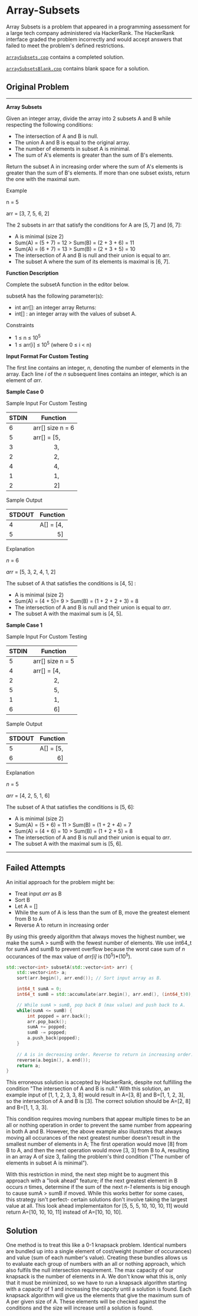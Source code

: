 # Array-Subsets

Array Subsets is a problem that appeared in a programming assessment for a large tech company administered via HackerRank. The HackerRank interface graded the problem incorrectly and would accept answers that failed to meet the problem's defined restrictions.

[`arraySubsets.cpp`](/arraySubsets.cpp) contains a completed solution.

[`arraySubsetsBlank.cpp`](/arraySubsetsBlank.cpp) contains blank space for a solution.

## Original Problem
___
**Array Subsets**

Given an integer array, divide the array into 2 subsets A and B while respecting the following conditions:
* The intersection of A and B is null.
* The union A and B is equal to the original array.
* The number of elements in subset A is minimal.
* The sum of A's elements is greater than the sum of B's elements.
 
Return the subset A in increasing order where the sum of A's elements is greater than the sum of B's elements. If more than one subset exists, return the one with the maximal sum.
 
Example

n = 5

arr = [3, 7, 5, 6, 2]
 
The 2 subsets in arr that satisfy the conditions for A are [5, 7] and [6, 7]:
* A is minimal (size 2)
* Sum(A) = (5 + 7) = 12 > Sum(B) = (2 + 3 + 6) = 11
* Sum(A) = (6 + 7) = 13 > Sum(B) = (2 + 3 + 5) = 10
* The intersection of A and B is null and their union is equal to arr.
* The subset A where the sum of its elements is maximal is [6, 7].
 
**Function Description**

Complete the subsetA function in the editor below.
 
subsetA has the following parameter(s):
* int arr[]: an integer array
Returns:
* int[] : an integer array with the values of subset A.
 
Constraints
* 1 ≤ n ≤ 10<sup>5</sup> 
* 1 ≤ arr[i] ≤ 10<sup>5</sup> (where 0 ≤ i < n)

**Input Format For Custom Testing**

The first line contains an integer, _n_, denoting the number of elements in the array.
Each line _i_ of the _n_ subsequent lines contains an integer, which is an element of _arr_.

**Sample Case 0**

Sample Input For Custom Testing

| STDIN | Function |
|-------|----------|
|6|arr[] size n = 6|
|5|arr[] = [5,|
|3|&nbsp;&nbsp;&nbsp;&nbsp;&nbsp;&nbsp;&nbsp;&nbsp;&nbsp;&nbsp;&nbsp;&nbsp;&nbsp;3,|
|2|&nbsp;&nbsp;&nbsp;&nbsp;&nbsp;&nbsp;&nbsp;&nbsp;&nbsp;&nbsp;&nbsp;&nbsp;&nbsp;2,|
|4|&nbsp;&nbsp;&nbsp;&nbsp;&nbsp;&nbsp;&nbsp;&nbsp;&nbsp;&nbsp;&nbsp;&nbsp;&nbsp;4,|
|1|&nbsp;&nbsp;&nbsp;&nbsp;&nbsp;&nbsp;&nbsp;&nbsp;&nbsp;&nbsp;&nbsp;&nbsp;&nbsp;1,|
|2|&nbsp;&nbsp;&nbsp;&nbsp;&nbsp;&nbsp;&nbsp;&nbsp;&nbsp;&nbsp;&nbsp;&nbsp;&nbsp;2]|

Sample Output

| STDOUT | Function |
|--------|----------|
|4|A[] = [4,|
|5|&nbsp;&nbsp;&nbsp;&nbsp;&nbsp;&nbsp;&nbsp;&nbsp;&nbsp;&nbsp;&nbsp;5]|

Explanation

_n_ = 6

_arr_ = [5, 3, 2, 4, 1, 2]
 
The subset of A that satisfies the conditions is [4, 5] :
* A is minimal (size 2)
* Sum(A) = (4 + 5)= 9 > Sum(B) = (1 + 2 + 2 +  3) = 8
* The intersection of A and B is null and their union is equal to _arr_.
* The subset A with the maximal sum is [4, 5].
 
**Sample Case 1**

Sample Input For Custom Testing

| STDIN | Function |
|-------|----------|
|5|arr[] size n = 5|
|4|arr[] = [4,|
|2|&nbsp;&nbsp;&nbsp;&nbsp;&nbsp;&nbsp;&nbsp;&nbsp;&nbsp;&nbsp;&nbsp;&nbsp;&nbsp;2,|
|5|&nbsp;&nbsp;&nbsp;&nbsp;&nbsp;&nbsp;&nbsp;&nbsp;&nbsp;&nbsp;&nbsp;&nbsp;&nbsp;5,|
|1|&nbsp;&nbsp;&nbsp;&nbsp;&nbsp;&nbsp;&nbsp;&nbsp;&nbsp;&nbsp;&nbsp;&nbsp;&nbsp;1,|
|6|&nbsp;&nbsp;&nbsp;&nbsp;&nbsp;&nbsp;&nbsp;&nbsp;&nbsp;&nbsp;&nbsp;&nbsp;&nbsp;6]|

Sample Output

| STDOUT | Function |
|--------|----------|
|5|A[] = [5,|
|6|&nbsp;&nbsp;&nbsp;&nbsp;&nbsp;&nbsp;&nbsp;&nbsp;&nbsp;&nbsp;&nbsp;6]|

Explanation

_n_ = 5

_arr_ = [4, 2, 5, 1, 6]
 
The subset of A that satisfies the conditions is [5, 6]:
* A is minimal (size 2)
* Sum(A) = (5 + 6) = 11 > Sum(B) = (1 + 2 + 4) = 7
* Sum(A) = (4 + 6) = 10 > Sum(B) = (1 + 2 + 5) = 8
* The intersection of A and B is null and their union is equal to _arr_.
* The subset A with the maximal sum is [5, 6].

___

## Failed Attempts

An initial approach for the problem might be:
* Treat input _arr_ as B
* Sort B
* Let A = []
* While the sum of A is less than the sum of B, move the greatest element from B to A
* Reverse A to return in increasing order

By using this greedy algorithm that always moves the highest number, we make the sumA > sumB with the fewest number of elements. We use int64_t for sumA and sumB to prevent overflow because the worst case sum of _n_ occurances of the max value of _arr[i]_ is (10<sup>5</sup>)*(10<sup>5</sup>).

```cpp
std::vector<int> subsetA(std::vector<int> arr) {
    std::vector<int> a;
    sort(arr.begin(), arr.end()); // Sort input array as B.

    int64_t sumA = 0;
    int64_t sumB = std::accumulate(arr.begin(), arr.end(), (int64_t)0);

    // While sumA > sumB, pop back B (max value) and push back to A.
    while(sumA <= sumB) {
        int popped = arr.back();
        arr.pop_back();
        sumA += popped;
        sumB -= popped;
        a.push_back(popped);
    }
    
    // A is in decreasing order. Reverse to return in increasing order.
    reverse(a.begin(), a.end());
    return a;
}
```

This erroneous solution is accepted by HackerRank, despite not fulfilling the condition "The intersection of A and B is null." With this solution, an example input of [1, 1, 2, 3, 3, 8] would result in A=[3, 8] and B=[1, 1, 2, 3], so the intersection of A and B is [3]. The correct solution should be A=[2, 8] and B=[1, 1, 3, 3].

This condition requires moving numbers that appear multiple times to be an all or nothing operation in order to prevent the same number from appearing in both A and B. However, the above example also illustrates that always moving all occurances of the next greatest number doesn't result in the smallest number of elements in A; The first operation would move [8] from B to A, and then the next operation would move [3, 3] from B to A, resulting in an array A of size 3, failing the problem's third condition ("The number of elements in subset A is minimal").

With this restriction in mind, the next step might be to augment this approach with a "look ahead" feature; if the next greatest element in B occurs _n_ times, determine if the sum of the next _n-1_ elements is big enough to cause sumA > sumB if moved. While this works better for some cases, this strategy isn't perfect- certain solutions don't involve taking the largest value at all. This look ahead implementaiton for [5, 5, 5, 10, 10, 10, 11] would return A=[10, 10, 10, 11] instead of A=[10, 10, 10].

## Solution
One method is to treat this like a 0-1 knapsack problem. Identical numbers are bundled up into a single element of cost/weight (number of occurances) and value (sum of each number's value). Creating these bundles allows us to evaluate each group of numbers with an all or nothing approach, which also fulfils the null intersection requirement. The max capacity of our knapsack is the number of elements in A. We don't know what this is, only that it must be minimized, so we have to run a knapsack algorithm starting with a capacity of 1 and increasing the capcity until a solution is found. Each knapsack algorithm will give us the elements that give the maximum sum of A per given size of A. These elements will be checked against the conditions and the size will increase until a solution is found. 